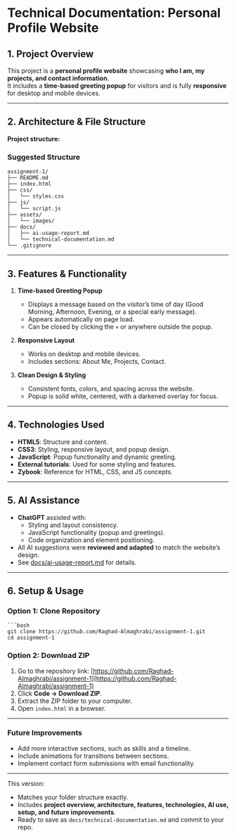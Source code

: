 # Technical Documentation: Personal Profile Website

## 1. Project Overview
This project is a **personal profile website** showcasing **who I am, my projects, and contact information**.  
It includes a **time-based greeting popup** for visitors and is fully **responsive** for desktop and mobile devices.

---

## 2. Architecture & File Structure
**Project structure:**
### Suggested Structure

```
assignment-1/
├── README.md
├── index.html
├── css/
│   └── styles.css
├── js/
│   └── script.js
├── assets/
│   └── images/
├── docs/
│   ├── ai-usage-report.md
│   └── technical-documentation.md
└── .gitignore

```

---

## 3. Features & Functionality
1. **Time-based Greeting Popup**
   - Displays a message based on the visitor’s time of day (Good Morning, Afternoon, Evening, or a special early message).  
   - Appears automatically on page load.  
   - Can be closed by clicking the `×` or anywhere outside the popup.

2. **Responsive Layout**
   - Works on desktop and mobile devices.  
   - Includes sections: About Me, Projects, Contact.

3. **Clean Design & Styling**
   - Consistent fonts, colors, and spacing across the website.  
   - Popup is solid white, centered, with a darkened overlay for focus.

---

## 4. Technologies Used
- **HTML5**: Structure and content.  
- **CSS3**: Styling, responsive layout, and popup design.  
- **JavaScript**: Popup functionality and dynamic greeting.  
- **External tutorials**: Used for some styling and features.  
- **Zybook**: Reference for HTML, CSS, and JS concepts.  

---

## 5. AI Assistance
- **ChatGPT** assisted with:  
  - Styling and layout consistency.  
  - JavaScript functionality (popup and greetings).  
  - Code organization and element positioning.  
- All AI suggestions were **reviewed and adapted** to match the website’s design.  
- See [docs/ai-usage-report.md](ai-usage-report.md) for details.

---

## 6. Setup & Usage
### Option 1: Clone Repository
    ```bash
    git clone https://github.com/Raghad-Almaghrabi/assignment-1.git
    cd assignment-1

### Option 2: Download ZIP
1. Go to the repository link: [https://github.com/Raghad-Almaghrabi/assignment-1](https://github.com/Raghad-Almaghrabi/assignment-1)  
2. Click **Code → Download ZIP**.  
3. Extract the ZIP folder to your computer.  
4. Open `index.html` in a browser.

---

### Future Improvements
- Add more interactive sections, such as skills and a timeline.  
- Include animations for transitions between sections.  
- Implement contact form submissions with email functionality.


---

This version:  
- Matches your folder structure exactly.  
- Includes **project overview, architecture, features, technologies, AI use, setup, and future improvements**.  
- Ready to save as `docs/technical-documentation.md` and commit to your repo.  

